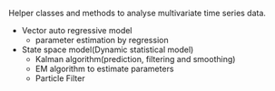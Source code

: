 Helper classes and methods to analyse multivariate time series data.

* Vector auto regressive model
  * parameter estimation by regression
* State space model(Dynamic statistical model)
  * Kalman algorithm(prediction, filtering and smoothing)
  * EM algorithm to estimate parameters
  * Particle Filter
